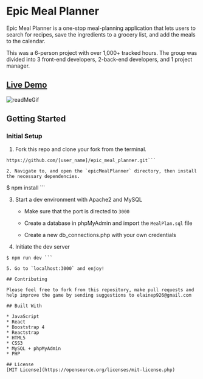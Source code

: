 # Epic Meal Planner

Epic Meal Planner is a one-stop meal-planning application that lets users to search for recipes, save the ingredients to a grocery list, and add the meals to the calendar.

This was a 6-person project with over 1,000+ tracked hours.
The group was divided into 3 front-end developers, 2-back-end developers, and 1 project manager.

## [Live Demo](http://epicmealplanner.elainevphan.com/)
![readMeGif](./server/public/image/epic_meal_planner.gif)


## Getting Started

### Initial Setup

1. Fork this repo and clone your fork from the terminal.

```
https://github.com/[user_name]/epic_meal_planner.git```

2. Navigate to, and open the `epicMealPlanner` directory, then install the necessary dependencies.

``` 
$ npm install ```

3. Start a dev environment with Apache2 and MySQL
   * Make sure that the port is directed to ```3000```

   * Create a database in phpMyAdmin and import the `MealPlan.sql` file

   * Create a new db_connections.php with your own credentials

4. Initiate the dev server

``` 
$ npm run dev ```

5. Go to `localhost:3000` and enjoy!

## Contributing

Please feel free to fork from this repository, make pull requests and help improve the game by sending suggestions to elainep926@gmail.com

## Built With

* JavaScript
* React
* Booststrap 4
* Reactstrap
* HTML5
* CSS3
* MySQL + phpMyAdmin
* PHP

## License
[MIT License](https://opensource.org/licenses/mit-license.php)
